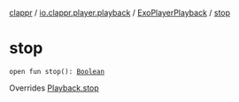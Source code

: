 [clappr](../../index.md) / [io.clappr.player.playback](../index.md) / [ExoPlayerPlayback](index.md) / [stop](./stop.md)

# stop

`open fun stop(): `[`Boolean`](https://kotlinlang.org/api/latest/jvm/stdlib/kotlin/-boolean/index.html)

Overrides [Playback.stop](../../io.clappr.player.components/-playback/stop.md)


